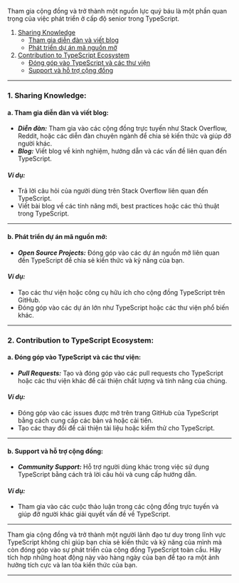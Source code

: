 Tham gia cộng đồng và trở thành một nguồn lực quý báu là một phần quan trọng của việc phát triển ở cấp độ senior trong TypeScript.

1. [Sharing Knowledge](#1-sharing-knowledge)
   - [Tham gia diễn đàn và viết blog](#a-tham-gia-diễn-đàn-và-viết-blog)
   - [Phát triển dự án mã nguồn mở](#b-phát-triển-dự-án-mã-nguồn-mở)
2. [Contribution to TypeScript Ecosystem](#2-contribution-to-typescript-ecosystem)
   - [Đóng góp vào TypeScript và các thư viện](#a-đóng-góp-vào-typescript-và-các-thư-viện)
   - [Support và hỗ trợ cộng đồng](#b-support-và-hỗ-trợ-cộng-đồng)

---

### 1. Sharing Knowledge:

#### **a. Tham gia diễn đàn và viết blog:**

- **_Diễn đàn:_** Tham gia vào các cộng đồng trực tuyến như Stack Overflow, Reddit, hoặc các diễn đàn chuyên ngành để chia sẻ kiến thức và giúp đỡ người khác.
- **_Blog:_** Viết blog về kinh nghiệm, hướng dẫn và các vấn đề liên quan đến TypeScript.

#### _Ví dụ:_

- Trả lời câu hỏi của người dùng trên Stack Overflow liên quan đến TypeScript.
- Viết bài blog về các tính năng mới, best practices hoặc các thủ thuật trong TypeScript.

---

#### **b. Phát triển dự án mã nguồn mở:**

- **_Open Source Projects:_** Đóng góp vào các dự án nguồn mở liên quan đến TypeScript để chia sẻ kiến thức và kỹ năng của bạn.

#### _Ví dụ:_

- Tạo các thư viện hoặc công cụ hữu ích cho cộng đồng TypeScript trên GitHub.
- Đóng góp vào các dự án lớn như TypeScript hoặc các thư viện phổ biến khác.

---

### 2. Contribution to TypeScript Ecosystem:

#### **a. Đóng góp vào TypeScript và các thư viện:**

- **_Pull Requests:_** Tạo và đóng góp vào các pull requests cho TypeScript hoặc các thư viện khác để cải thiện chất lượng và tính năng của chúng.

#### _Ví dụ:_

- Đóng góp vào các issues được mở trên trang GitHub của TypeScript bằng cách cung cấp các bản vá hoặc cải tiến.
- Tạo các thay đổi để cải thiện tài liệu hoặc kiểm thử cho TypeScript.

---

#### **b. Support và hỗ trợ cộng đồng:**

- **_Community Support:_** Hỗ trợ người dùng khác trong việc sử dụng TypeScript bằng cách trả lời câu hỏi và cung cấp hướng dẫn.

#### _Ví dụ:_

- Tham gia vào các cuộc thảo luận trong các cộng đồng trực tuyến và giúp đỡ người khác giải quyết vấn đề về TypeScript.

---

Tham gia cộng đồng và trở thành một người lãnh đạo tư duy trong lĩnh vực TypeScript không chỉ giúp bạn chia sẻ kiến thức và kỹ năng của mình mà còn đóng góp vào sự phát triển của cộng đồng TypeScript toàn cầu. Hãy tích hợp những hoạt động này vào hàng ngày của bạn để tạo ra một ảnh hưởng tích cực và lan tỏa kiến thức của bạn.

---

